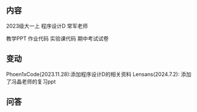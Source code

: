 ## 内容

2023级大一上 程序设计D 常军老师

教学PPT 作业代码 实验课代码 期中考试试卷

## 变动

Phoen1xCode(2023.11.28):添加程序设计D的相关资料
Lensans(2024.7.2): 添加了冯晶老师的复习ppt

## 问答

